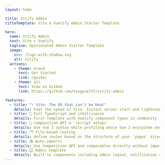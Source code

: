 ```yaml
---
layout: home

title: Vitify Admin
titleTemplate: Vite & Vuetify Admin Starter Template

hero:
  name: Vitify Admin
  text: Vite + Vuetify
  tagline: Opinionated Admin Starter Template
  image:
    src: /logo-with-shadow.svg
    alt: Vitify
  actions:
    - theme: brand
      text: Get Started
      link: /guide/
    - theme: alt
      text: View on GitHub
      link: https://github.com/kingyue737/vitify-admin

features:
  - title: "⚡ Vite: The DX that can't be beat"
    details: Feel the speed of Vite. Instant server start and lightning fast HMR that stays fast regardless of the app size.
  - title: 🦾 Full TypeScript and intellisense
    details: First template with Vuetify component types in community. Enjoy writing all source code and configs with TypeScript.
  - title: 🖖 Composition API & `<script setup>`
    details: Use Vue 3 syntax while profiting whole Vue 2 ecosystem and community. Out of box for stable production.
  - title: 🗂️ File-based routing
    details: define routes based on the structure of your `pages` directory.
  - title: 📥 Auto-imports
    details: Use Composition API and composables directly without import.
  - title: 🪟 Admin template
    details: Built-in components including admin layout, notification and theme settings.
---
```

